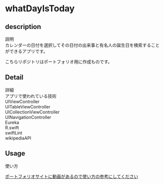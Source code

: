 # whatDayIsToday

## description
説明<br>
カレンダーの日付を選択してその日付の出来事と有名人の誕生日を検索することができるアプリです。<br>

こちらリポジトリはポートフォリオ用に作成ものです。<br>

## Detail
詳細<br>
アプリで使われている技術  
UIViewController  
UITableViewController  
UICollectionViewController  
UINavigationController  
Eureka  
R.swift  
swiftLint  
wikipediaAPI  

## Usage
使い方<br>

[ポートフォリオサイトに動画があるので使い方の参考にしてください](https://portfoliosite-d22d9.web.app/)
